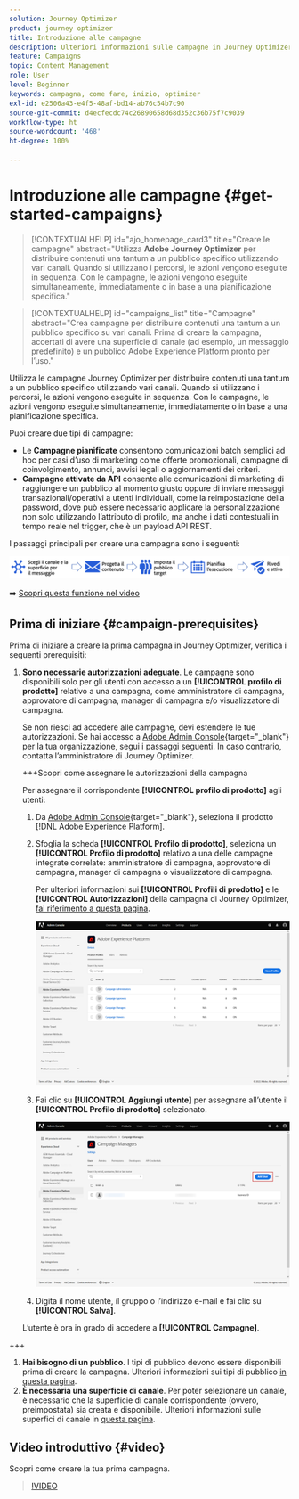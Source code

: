 ```yaml
---
solution: Journey Optimizer
product: journey optimizer
title: Introduzione alle campagne
description: Ulteriori informazioni sulle campagne in Journey Optimizer
feature: Campaigns
topic: Content Management
role: User
level: Beginner
keywords: campagna, come fare, inizio, optimizer
exl-id: e2506a43-e4f5-48af-bd14-ab76c54b7c90
source-git-commit: d4ecfecdc74c26890658d68d352c36b75f7c9039
workflow-type: ht
source-wordcount: '468'
ht-degree: 100%

---
```


# Introduzione alle campagne {#get-started-campaigns}

>[!CONTEXTUALHELP]
>id="ajo_homepage_card3"
>title="Creare le campagne"
>abstract="Utilizza **Adobe Journey Optimizer** per distribuire contenuti una tantum a un pubblico specifico utilizzando vari canali. Quando si utilizzano i percorsi, le azioni vengono eseguite in sequenza. Con le campagne, le azioni vengono eseguite simultaneamente, immediatamente o in base a una pianificazione specifica."


>[!CONTEXTUALHELP]
>id="campaigns_list"
>title="Campagne"
>abstract="Crea campagne per distribuire contenuti una tantum a un pubblico specifico su vari canali. Prima di creare la campagna, accertati di avere una superficie di canale (ad esempio, un messaggio predefinito) e un pubblico Adobe Experience Platform pronto per l’uso."

Utilizza le campagne Journey Optimizer per distribuire contenuti una tantum a un pubblico specifico utilizzando vari canali. Quando si utilizzano i percorsi, le azioni vengono eseguite in sequenza. Con le campagne, le azioni vengono eseguite simultaneamente, immediatamente o in base a una pianificazione specifica.

Puoi creare due tipi di campagne:

* Le **Campagne pianificate** consentono comunicazioni batch semplici ad hoc per casi d’uso di marketing come offerte promozionali, campagne di coinvolgimento, annunci, avvisi legali o aggiornamenti dei criteri.
* **Campagne attivate da API** consente alle comunicazioni di marketing di raggiungere un pubblico al momento giusto oppure di inviare messaggi transazionali/operativi a utenti individuali, come la reimpostazione della password, dove può essere necessario applicare la personalizzazione non solo utilizzando l’attributo di profilo, ma anche i dati contestuali in tempo reale nel trigger, che è un payload API REST.

I passaggi principali per creare una campagna sono i seguenti:

![](assets/create-campaign-process.png)

➡️ [Scopri questa funzione nel video](#video)

## Prima di iniziare {#campaign-prerequisites}

Prima di iniziare a creare la prima campagna in Journey Optimizer, verifica i seguenti prerequisiti:

1. **Sono necessarie autorizzazioni adeguate**. Le campagne sono disponibili solo per gli utenti con accesso a un **[!UICONTROL profilo di prodotto]** relativo a una campagna, come amministratore di campagna, approvatore di campagna, manager di campagna e/o visualizzatore di campagna.

   Se non riesci ad accedere alle campagne, devi estendere le tue autorizzazioni. Se hai accesso a [Adobe Admin Console](https://adminconsole.adobe.com/){target="_blank"} per la tua organizzazione, segui i passaggi seguenti. In caso contrario, contatta l’amministratore di Journey Optimizer.

   +++Scopri come assegnare le autorizzazioni della campagna

   Per assegnare il corrispondente **[!UICONTROL profilo di prodotto]** agli utenti:

   1. Da [Adobe Admin Console](https://adminconsole.adobe.com/){target="_blank"}, seleziona il prodotto [!DNL Adobe Experience Platform].

   1. Sfoglia la scheda **[!UICONTROL Profilo di prodotto]**, seleziona un **[!UICONTROL Profilo di prodotto]** relativo a una delle campagne integrate correlate: amministratore di campagna, approvatore di campagna, manager di campagna o visualizzatore di campagna.

      Per ulteriori informazioni sui **[!UICONTROL Profili di prodotto]** e le **[!UICONTROL Autorizzazioni]** della campagna di Journey Optimizer, [fai riferimento a questa pagina](../administration/ootb-product-profiles.md).

      ![](assets/do-not-localize/admin_1.png)

   1. Fai clic su **[!UICONTROL Aggiungi utente]** per assegnare all’utente il **[!UICONTROL Profilo di prodotto]** selezionato.

      ![](assets/do-not-localize/admin_2.png)

   1. Digita il nome utente, il gruppo o l’indirizzo e-mail e fai clic su **[!UICONTROL Salva]**.

   L’utente è ora in grado di accedere a **[!UICONTROL Campagne]**.

+++

1. **Hai bisogno di un pubblico**. I tipi di pubblico devono essere disponibili prima di creare la campagna. Ulteriori informazioni sui tipi di pubblico [in questa pagina](../audience/about-audiences.md).
1. **È necessaria una superficie di canale**. Per poter selezionare un canale, è necessario che la superficie di canale corrispondente (ovvero, preimpostata) sia creata e disponibile. Ulteriori informazioni sulle superfici di canale in [questa pagina](../configuration/channel-surfaces.md).

## Video introduttivo {#video}

Scopri come creare la tua prima campagna.

>[!VIDEO](https://video.tv.adobe.com/v/346680?quality=12)

